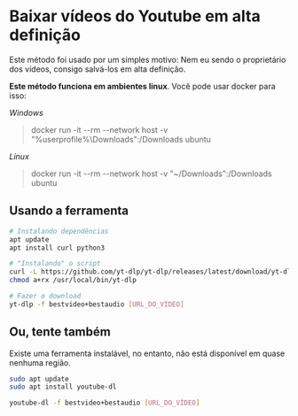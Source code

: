 # Baixar vídeos do Youtube em alta definição

Este método foi usado por um simples motivo: Nem eu sendo o proprietário dos vídeos, consigo salvá-los em alta definição.

**Este método funciona em ambientes linux**. Você pode usar docker para isso:

*Windows*
> docker run -it --rm --network host -v "%userprofile%\Downloads":/Downloads ubuntu

*Linux*
> docker run -it --rm --network host -v "~/Downloads":/Downloads ubuntu


## Usando a ferramenta

```sh
# Instalando dependências
apt update
apt install curl python3

# "Instalando" o script
curl -L https://github.com/yt-dlp/yt-dlp/releases/latest/download/yt-dlp -o /usr/local/bin/yt-dlp
chmod a+rx /usr/local/bin/yt-dlp

# Fazer o download
yt-dlp -f bestvideo+bestaudio [URL_DO_VÍDEO]
```

## Ou, tente também

Existe uma ferramenta instalável, no entanto, não está disponível em quase nenhuma região.

```sh
sudo apt update
sudo apt install youtube-dl

youtube-dl -f bestvideo+bestaudio [URL_DO_VÍDEO]
```
